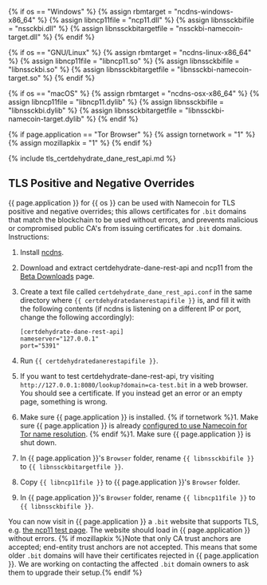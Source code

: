 {% if os == "Windows" %}
{% assign rbmtarget = "ncdns-windows-x86_64" %}
{% assign libncp11file = "ncp11.dll" %}
{% assign libnssckbifile = "nssckbi.dll" %}
{% assign libnssckbitargetfile = "nssckbi-namecoin-target.dll" %}
{% endif %}

{% if os == "GNU/Linux" %}
{% assign rbmtarget = "ncdns-linux-x86_64" %}
{% assign libncp11file = "libncp11.so" %}
{% assign libnssckbifile = "libnssckbi.so" %}
{% assign libnssckbitargetfile = "libnssckbi-namecoin-target.so" %}
{% endif %}

{% if os == "macOS" %}
{% assign rbmtarget = "ncdns-osx-x86_64" %}
{% assign libncp11file = "libncp11.dylib" %}
{% assign libnssckbifile = "libnssckbi.dylib" %}
{% assign libnssckbitargetfile = "libnssckbi-namecoin-target.dylib" %}
{% endif %}

{% if page.application == "Tor Browser" %}
{% assign tornetwork = "1" %}
{% assign mozillapkix = "1" %}
{% endif %}

{% include tls_certdehydrate_dane_rest_api.md %}

## TLS Positive and Negative Overrides

{{ page.application }} for {{ os }} can be used with Namecoin for TLS positive and negative overrides; this allows certificates for `.bit` domains that match the blockchain to be used without errors, and prevents malicious or compromised public CA's from issuing certificates for `.bit` domains.  Instructions:

1. Install [ncdns]({{site.baseurl}}docs/ncdns/).
1. Download and extract certdehydrate-dane-rest-api and ncp11 from the [Beta Downloads]({{site.baseurl}}download/betas/) page.
1. Create a text file called `certdehydrate_dane_rest_api.conf` in the same directory where `{{ certdehydratedanerestapifile }}` is, and fill it with the following contents (if ncdns is listening on a different IP or port, change the following accordingly):
   
       [certdehydrate-dane-rest-api]
       nameserver="127.0.0.1"
       port="5391"
   
1. Run `{{ certdehydratedanerestapifile }}`.
1. If you want to test certdehydrate-dane-rest-api, try visiting `http://127.0.0.1:8080/lookup?domain=ca-test.bit` in a web browser.  You should see a certificate.  If you instead get an error or an empty page, something is wrong.
1. Make sure {{ page.application }} is installed.
{% if tornetwork %}1. Make sure {{ page.application }} is already [configured to use Namecoin for Tor name resolution]({{site.baseurl}}docs/tor-resolution/).
{% endif %}1. Make sure {{ page.application }} is shut down.
1. In {{ page.application }}'s `Browser` folder, rename `{{ libnssckbifile }}` to `{{ libnssckbitargetfile }}`.
1. Copy `{{ libncp11file }}` to {{ page.application }}'s `Browser` folder.
1. In {{ page.application }}'s `Browser` folder, rename `{{ libncp11file }}` to `{{ libnssckbifile }}`.

You can now visit in {{ page.application }} a `.bit` website that supports TLS, e.g. [the ncp11 test page](https://ca-test.bit/).  The website should load in {{ page.application }} without errors.  {% if mozillapkix %}Note that only CA trust anchors are accepted; end-entity trust anchors are not accepted.  This means that some older `.bit` domains will have their certificates rejected in {{ page.application }}.  We are working on contacting the affected `.bit` domain owners to ask them to upgrade their setup.{% endif %}

